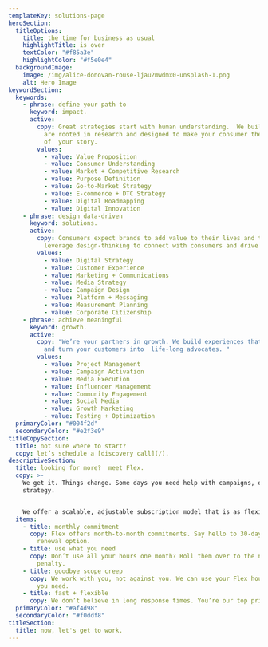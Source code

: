 ```yaml
---
templateKey: solutions-page
heroSection:
  titleOptions:
    title: the time for business as usual
    highlightTitle: is over
    textColor: "#f85a3e"
    highlightColor: "#f5e0e4"
  backgroundImage:
    image: /img/alice-donovan-rouse-ljau2mwdmx0-unsplash-1.png
    alt: Hero Image
keywordSection:
  keywords:
    - phrase: define your path to
      keyword: impact.
      active:
        copy: Great strategies start with human understanding.  We build strategies that
          are rooted in research and designed to make your consumer the hero
          of  your story.
        values:
          - value: Value Proposition
          - value: Consumer Understanding
          - value: Market + Competitive Research
          - value: Purpose Definition
          - value: Go-to-Market Strategy
          - value: E-commerce + DTC Strategy
          - value: Digital Roadmapping
          - value: Digital Innovation
    - phrase: design data-driven
      keyword: solutions.
      active:
        copy: Consumers expect brands to add value to their lives and the world. We
          leverage design-thinking to connect with consumers and drive results.
        values:
          - value: Digital Strategy
          - value: Customer Experience
          - value: Marketing + Communications
          - value: Media Strategy
          - value: Campaign Design
          - value: Platform + Messaging
          - value: Measurement Planning
          - value: Corporate Citizenship
    - phrase: achieve meaningful
      keyword: growth.
      active:
        copy: "We’re your partners in growth. We build experiences that inspire action
          and turn your customers into  life-long advocates. "
        values:
          - value: Project Management
          - value: Campaign Activation
          - value: Media Execution
          - value: Influencer Management
          - value: Community Engagement
          - value: Social Media
          - value: Growth Marketing
          - value: Testing + Optimization
  primaryColor: "#004f2d"
  secondaryColor: "#e2f3e9"
titleCopySection:
  title: not sure where to start?
  copy: let’s schedule a [discovery call](/).
descriptiveSection:
  title: looking for more?  meet Flex.
  copy: >-
    We get it. Things change. Some days you need help with campaigns, others its
    strategy.


    We offer a scalable, adjustable subscription model that is as flexible as you need it to be. Our month-to-month solution delivers value when, where and how you need it.
  items:
    - title: monthly commitment
      copy: Flex offers month-to-month commitments. Say hello to 30-day plans with a
        renewal option.
    - title: use what you need
      copy: Don’t use all your hours one month? Roll them over to the next with no
        penalty.
    - title: goodbye scope creep
      copy: We work with you, not against you. We can use your Flex hours for anything
        you need.
    - title: fast + flexible
      copy: We don’t believe in long response times. You’re our top priority, always.
  primaryColor: "#af4d98"
  secondaryColor: "#f0ddf8"
titleSection:
  title: now, let's get to work.
---
```

